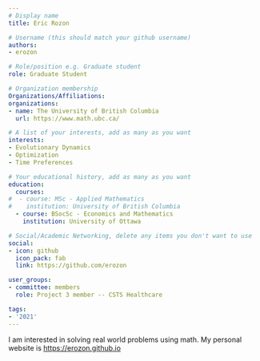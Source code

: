 ```yaml
---
# Display name
title: Eric Rozon    

# Username (this should match your github username)
authors:
- erozon 

# Role/position e.g. Graduate student
role: Graduate Student 

# Organization membership
Organizations/Affiliations:
organizations:
- name: The University of British Columbia 
  url: https://www.math.ubc.ca/

# A list of your interests, add as many as you want
interests:
- Evolutionary Dynamics 
- Optimization 
- Time Preferences 

# Your educational history, add as many as you want
education:
  courses:
#  - course: MSc - Applied Mathematics
#    institution: University of British Columbia 
  - course: BSocSc - Economics and Mathematics
    institution: University of Ottawa 

# Social/Academic Networking, delete any items you don't want to use
social:
- icon: github
  icon_pack: fab
  link: https://github.com/erozon

user_groups:
- committee: members
  role: Project 3 member -- CSTS Healthcare

tags:
- '2021'
---
```

I am interested in solving real world problems using math. My personal website is https://erozon.github.io 

